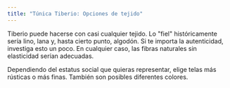 ```yaml
---
title: "Túnica Tiberio: Opciones de tejido"
---
```


Tiberio puede hacerse con casi cualquier tejido. Lo "fiel" históricamente sería lino, lana y, hasta cierto punto, algodón. Si te importa la autenticidad, investiga esto un poco. En cualquier caso, las fibras naturales sin elasticidad serían adecuadas.

Dependiendo del estatus social que quieras representar, elige telas más rústicas o más finas. También son posibles diferentes colores.
